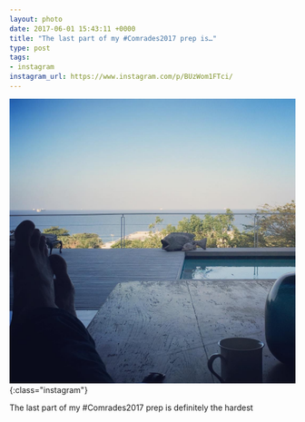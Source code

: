 ```yaml
---
layout: photo
date: 2017-06-01 15:43:11 +0000
title: "The last part of my #Comrades2017 prep is…"
type: post
tags:
- instagram
instagram_url: https://www.instagram.com/p/BUzWom1FTci/
---
```


![Instagram - BUzWom1FTci](/img/BUzWom1FTci.jpg){:class="instagram"}

The last part of my #Comrades2017 prep is definitely the hardest

